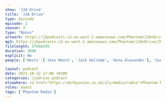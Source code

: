 ```yaml
---
show: 'JJA Drive'
title: 'JJA Drive'
type: Episode
episode: 2
season: 3
type: "Bonus"
artwork: https://jbpodcasts.s3.eu-west-2.amazonaws.com/Phantom/JJA+Drive/jja+drive.jpeg
mp3: https://jbpodcasts.s3.eu-west-2.amazonaws.com/Phantom/JJA+Drive/2021-10-22.mp3
filelength: 57648195
duration: 3600
explicit: No
people: ['Hosts':['Jess Moore', 'Jack Holcome', 'Anna Alexander'], 'Guests':['Dan Jellicoe', 'Josh Brunning']]

layout: podcast
date: 2021-10-22 17:00 +0100
categories: jjadrive podcast
elsewhere: <a href="https://derbyunion.co.uk/sls/media/radio">Phantom Media</a>
roles: Guest
tags: ['Phantom Radio']
---
```

